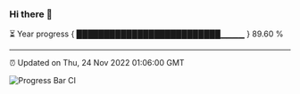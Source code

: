 ### Hi there 👋

⏳ Year progress { ██████████████████████████▁▁▁▁ } 89.60 %

---

⏰ Updated on Thu, 24 Nov 2022 01:06:00 GMT

![Progress Bar CI](https://github.com/liununu/liununu/workflows/Progress%20Bar%20CI/badge.svg)
